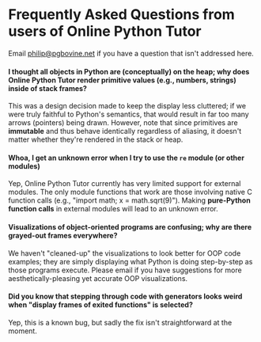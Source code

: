 # Frequently Asked Questions from users of Online Python Tutor

Email philip@pgbovine.net if you have a question that isn't addressed here.

#### I thought all objects in Python are (conceptually) on the heap; why does Online Python Tutor render primitive values (e.g., numbers, strings) inside of stack frames?

This was a design decision made to keep the display less cluttered;
if we were truly faithful to Python's semantics, that would result in far too many arrows (pointers) being drawn.
However, note that since primitives are **immutable** and thus behave identically regardless of aliasing,
it doesn't matter whether they're rendered in the stack or heap.

#### Whoa, I get an unknown error when I try to use the `re` module (or other modules)

Yep, Online Python Tutor currently has very limited support for external modules. The only module functions that work
are those involving native C function calls (e.g., "import math; x = math.sqrt(9)"). Making **pure-Python
function calls** in external modules will lead to an unknown error.


#### Visualizations of object-oriented programs are confusing; why are there grayed-out frames everywhere?

We haven't "cleaned-up" the visualizations to look better for OOP code examples;
they are simply displaying what Python is doing step-by-step as those programs execute.
Please email if you have suggestions for more aesthetically-pleasing yet accurate OOP visualizations.


#### Did you know that stepping through code with generators looks weird when "display frames of exited functions" is selected?

Yep, this is a known bug, but sadly the fix isn't straightforward at the moment.
